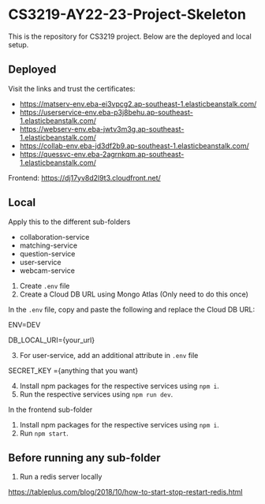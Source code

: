 # CS3219-AY22-23-Project-Skeleton

This is the repository for CS3219 project. Below are the deployed and local setup.

## Deployed
Visit the links and trust the certificates:
- https://matserv-env.eba-ei3vpcg2.ap-southeast-1.elasticbeanstalk.com/ 
- https://userservice-env.eba-p3j8behu.ap-southeast-1.elasticbeanstalk.com/ 
- https://webserv-env.eba-jwtv3m3g.ap-southeast-1.elasticbeanstalk.com/
- https://collab-env.eba-jd3df2b9.ap-southeast-1.elasticbeanstalk.com/
- https://quessvc-env.eba-2agrnkqm.ap-southeast-1.elasticbeanstalk.com/ 

Frontend:
https://dj17yv8d2l9t3.cloudfront.net/




## Local
Apply this to the different sub-folders
 - collaboration-service
 - matching-service
 - question-service
 - user-service
 - webcam-service
1. Create `.env` file
2. Create a Cloud DB URL using Mongo Atlas (Only need to do this once)

In the `.env` file, copy and paste the following and replace the Cloud DB URL:

ENV=DEV

DB_LOCAL_URI={your_url}

3. For user-service, add an additional attribute in `.env` file

SECRET_KEY ={anything that you want}

4. Install npm packages for the respective services using `npm i`.
5. Run the respective services using `npm run dev`.

In the frontend sub-folder
1. Install npm packages for the respective services using `npm i`.
2. Run `npm start`.

## Before running any sub-folder
1. Run a redis server locally

https://tableplus.com/blog/2018/10/how-to-start-stop-restart-redis.html
